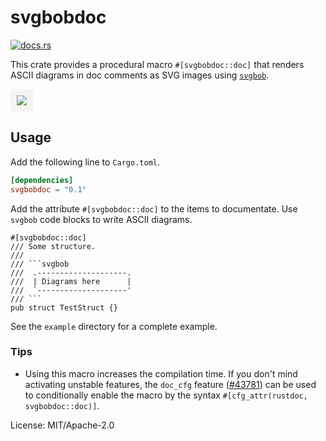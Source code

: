 # svgbobdoc

[<img src="https://docs.rs/svgbobdoc/badge.svg" alt="docs.rs">](https://docs.rs/svgbobdoc/)

This crate provides a procedural macro `#[svgbobdoc::doc]` that renders
ASCII diagrams in doc comments as SVG images using [`svgbob`].

[`svgbob`]: https://github.com/ivanceras/svgbob

<img src="https://yvt.github.io/svgbobdoc/20190529-zhang_hilbert-2.png"
   style="border: 10px solid rgba(192, 192, 192, 0.15)">

## Usage

Add the following line to `Cargo.toml`.

```toml
[dependencies]
svgbobdoc = "0.1"
```

Add the attribute `#[svgbobdoc::doc]` to the items to documentate.
Use `svgbob` code blocks to write ASCII diagrams.

    #[svgbobdoc::doc]
    /// Some structure.
    ///
    /// ```svgbob
    ///  .--------------------.
    ///  | Diagrams here      |
    ///  `--------------------'
    /// ```
    pub struct TestStruct {}

See the `example` directory for a complete example.

### Tips

 - Using this macro increases the compilation time. If you don't mind
   activating unstable features, the `doc_cfg` feature ([#43781]) can be
   used to conditionally enable the macro by the syntax
   `#[cfg_attr(rustdoc, svgbobdoc::doc)]`.

[#43781]: https://github.com/rust-lang/rust/issues/43781

License: MIT/Apache-2.0
